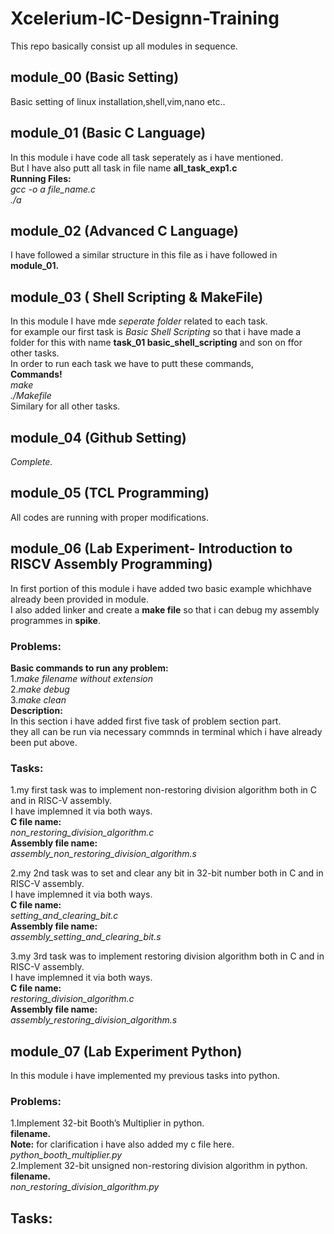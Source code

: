 # Xcelerium-IC-Designn-Training
This repo basically consist up all modules in sequence. <br>
## module_00 (Basic Setting)
Basic setting of linux installation,shell,vim,nano etc..
## module_01 (Basic C Language)
In this module i have code all task seperately as i have mentioned. <br>
But I have also putt all task in file name **all_task_exp1.c** <br>
**Running Files:** <br>
*gcc -o a file_name.c* <br>
*./a* <br>
## module_02 (Advanced C Language)
I have followed a similar structure in this file as i have followed in **module_01.** <br>
## module_03 ( Shell Scripting & MakeFile)
In this module I have mde *seperate folder* related to each task.<br>
for example our first task is *Basic Shell Scripting* so that i have made a folder for this with name **task_01 basic_shell_scripting** and son on ffor other tasks.<br>
In order to run each task we have to putt these commands,<br>
**Commands!** <br>
*make* <br>
*./Makefile* <br>
Similary for all other tasks.<br>
## module_04 (Github Setting)
*Complete.* <br>
## module_05 (TCL Programming)
All codes are running with proper modifications.<br>
## module_06 (Lab Experiment- Introduction to RISCV Assembly Programming)
In first portion of this module i have added two basic example whichhave already been provided in module. <br>
I also added linker and create a **make file** so that i can debug my assembly programmes in **spike**. <br>
### Problems:
**Basic commands to run any problem:** <br>
1.*make filename without extension*  <br>
2.*make debug* <br>
3.*make clean* <br>
**Description:**<br>
 In this section i have added first five task of problem section part.<br>
 they all can be run via necessary commnds in terminal which i have already been put above.<br>
 
### Tasks:
1.my first task was to implement non-restoring division algorithm both in C and in RISC-V assembly.<br>
I have implemned it via both ways.<br>
**C file name:** <br>
*non_restoring_division_algorithm.c* <br>
**Assembly file name:**<br>
*assembly_non_restoring_division_algorithm.s*<br>

2.my 2nd task was to set and clear any bit in 32-bit number both in C and in RISC-V assembly.<br>
I have implemned it via both ways.<br>
**C file name:** <br>
*setting_and_clearing_bit.c* <br>
**Assembly file name:**<br>
*assembly_setting_and_clearing_bit.s* <br>

3.my 3rd task was to implement restoring division algorithm both in C and in RISC-V assembly.<br>
I have implemned it via both ways.<br>
**C file name:** <br>
*restoring_division_algorithm.c* <br>
**Assembly file name:**<br>
*assembly_restoring_division_algorithm.s* <br>

## module_07 (Lab Experiment Python)
In this module i have implemented my previous tasks into python.<br>
### Problems:
1.Implement 32-bit Booth’s Multiplier in python.<br>
**filename.** <br>
**Note:** for clarification i have also added my c file here.<br>
*python_booth_multiplier.py* <br>
2.Implement 32-bit unsigned non-restoring division algorithm in python.<br>
**filename.** <br>
*non_restoring_division_algorithm.py* <br>
## Tasks:
















